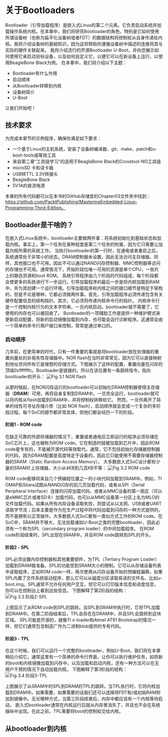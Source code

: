 # 关于Bootloaders

Bootloader（引导加载程序）是嵌入式Linux的第二个元素。它负责启动系统并加载操作系统内核。在本章中，我们将研究Bootloader的角色，特别是它如何使用所谓设备树（也称为扁平化设备树或者FDT）的数据结构将控制权从自身传递给内核。我将介绍设备树的基础知识，因为这将帮助你遵循设备树中描述的连接将其与实际的硬件关联起来。
我将介绍流行的开源Bootloader U-Boot，并向您展示如何使用它来启动目标设备，以及如何自定义它，以便它可以在新设备上运行，以使用BeagleBone Black为例。
在本章中，我们将介绍以下主题：
- Bootloader有什么作用
- 启动顺序
- 从Bootloader转移到内核
- 设备树简介
- U-Boot

让我们开始吧！

## 技术要求
为完成本章节的示例程序，确保你满足如下要求：
- 一个基于Linux的主机系统，安装了设备树编译器、git、make、patch和u-boot-tools或等效工具
- 来自第二章“工具链学习”的适用于BeagleBone Black的Crosstool-NG工具链
- microSD 卡和读卡器
- USB转TTL 3.3V转接头
- BeagleBone Black
- 5V1A的直流电源

本章的所有代码都可以在本书的GitHub存储库的Chapter03文件夹中找到：https://github.com/PacktPublishing/MasteringEmbedded-Linux-Programming-Third-Edition。

## Bootloader是干啥的？
在嵌入式Linux系统中，bootloader主要做两件事：将系统初始化到基础状态和加载内核。事实上，第一个任务在某种程度是第二个任务的附属，因为它只需要让加载内核所需的系统工作。
当执行bootloader的第一行时，在通电或者重启之后，系统通常处于非常小的状态。DRAM控制器未设置，因此无法访问主存储器。同样，其他接口也不可用，因此不可以通过NAND闪存控制器、MMC控制器等访问的存储也不可用。通常情况下，开始阶段位唯一可用的资源是单个CPU，一些片上的静态资源和boot ROM。
系统引导程序由几个阶段的代码组成，每个阶段都会使更多的系统进行下一步运行。引导加载程序的最后一步是将内核加载到RAM中，并为其创建一个运行环境。引导加载程序和内核之间的接口细节是特定于架构的，但是不论是哪种，它都必须做两件事。首先，引导加载程序必须传递包含有关硬件配置信息的结构指针。其次，它必须将传递内核命令行的指针。
内核命令行是一个控制内核行为的文本字符串。一旦内核启动，bootloader就不需要了，它使用的内存也可以被回收了。
Bootloader的一项辅助工作是提供一种维护模式来更新启动配置，将新的启动镜像加载到内存，也可能会运行诊断程序。这通常会由一个简单的命令行用户接口来控制，常常是通过串口的。

### 启动顺序
几年前，在更简单的时代，只有一件重要的事就是将bootloader放在处理器的重置向量处的非易失性存储器中。NOR flash在当时非常常见，因为它可以直接映射到地址空间所有它是理想的存储方式。下图展示了这样的配置，重置向量在闪存的顶端0xfffffffc。Bootloader是链接的，所以在该位置有一条跳转指令，指向bootloader的开头：
![Fig 3.1 NOR flash](../images/ch3/Fig3.1.png)

从那时候起，在NOR闪存运行的bootloader可以初始化DRAM控制器使得主存储器（**DRAM**）可用，再将自身复制到DRAM中。一旦完全运行，bootloader就可以将内核从flash加载到DRAM中，并将控制权转移给它。
然而，一旦你离开了简单的线性可寻址存储介质（比如 NOR flash），启动顺序就会变成一个复杂的多阶段过程。每个SoC的细节都非常具体，但他们都会经历一下的阶段。
#### 阶段1 - ROM code
在缺乏可靠的外部存储器的情况下，重置或者通电后立即运行的程序必须存储在SoC芯片上，这也被称为ROM code。它在制造时就被加载到芯片中，因此ROM code是专有的，不能被开源代码等效取代。通常，它不包括初始化存储器控制器的代码，因为DRAM配置是高度特定于设备的，因此它只能使用不需要存储器控制器的SRAM（Static Random Access Memory）。
大多数嵌入式SoC设计都有少量的SRAM片上存储器，大小从4KB到几百KB不等：
![Fig 3.2 ROM code](../images/ch3/Fig3.2.png)

ROM code能够将来自几个预编程位置之一的小块代码加载到SRAM中。例如，TI OMAP和Sitara试图从NAND闪存的前几页加载代码，或者从SPI（Serial Peripheral Interface）连接的闪存加载代码，或者从MMC设备的第一扇区（可以是eMMC芯片或者SD卡）加载代码，也可以从MMC设备第一分区上名为MLO的文件加载代码。如果从所有内存设备读取失败，则尝试从以太网、USB或者UART读取字节流；后来主要是作为在生产过程中将代码加载到闪存的一种方式提供的，而不是拥有以正常操作。大多数嵌入式SoC都有一类似方式工作的ROM code。在SoC中，SRAM并不够大，无法加载诸如U-Boot之类的完整bootloader，因此必须有一个称为SPL（secondary program loader）的中间加载程序。
在ROM code阶段结束时，SPL出现在SRAM中，并且ROM code跳转到SPL的开头。

#### 阶段2 - SPL
SPL必须设置内存控制器和其他重要部件，为TPL（Tertiary Program Loader）加载到DRAM做准备。SPL的功能受到SRAM大小的限制。它可以从存储设备列表中读取程序，正如ROM code一样，再次使用从闪存设备开始的预编程偏移。如果SPL内置了文件系统驱动程序，那么它可以从磁盘分区读取易读的文件名，比如u-boot.img。SPL通常不允许任何用户交互，但它可以打印版本信息和进度信息，你可以在控制台上看到这些信息。
下图解释了第2阶段的结构：
![Fig 3.3 阶段2-SPL ](../images/ch3/Fig3.3.png)

上图显示了从ROM code到SPL的跳转。当SPL到SRAM中执行时，它将TPL加载到DRAM中。在第二阶段结束后，TPL会存在在DRAM中，并且SPL会跳转到这块区域。
SPL可能是开源的，就像TI x-loader和Atmel AT91 Bootstrap的情况一样，但它们通常包含制造厂作为二进制blob提供的专有代码。

#### 阶段3 - TPL
在这个时候，我们可以运行一个完整的bootloader，例如U-Boot，我们将在本章稍后介绍它。通常这里有一个简单的命令行界面，让你可以执行维护任务，如将新的boot和内核镜像加载到闪存中，以及加载和启动内核，还有一种方法可以在无用户干预的情况下自动加载内核。
下图解释了第3阶段的结构：
![Fig 3.4 阶段3-TPL ](../images/ch3/Fig3.4.png)

上图展示了从SRAM中的SPL到DRAM的TPL的跳转。当TPL执行时，它将内核加载到DRAM中。如果需要，如果需要的话我们还可以选择将FDT和/或初始RAM附加到镜像中。无论哪种方式，当第三阶段结束后，内存中都应该有一个内核等待启动。
嵌入式bootloader通常在内核运行后就从内存里消失了，并且也不会在系统操纵中出现。在此之前，TPL需要将boot的控制权交给内核。

## 从bootloader到内核

